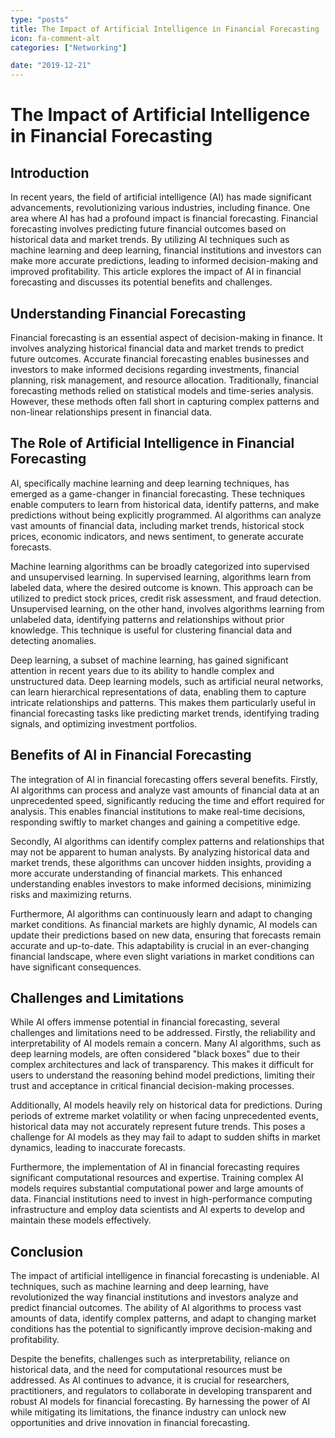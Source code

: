 ```yaml
---
type: "posts"
title: The Impact of Artificial Intelligence in Financial Forecasting
icon: fa-comment-alt
categories: ["Networking"]

date: "2019-12-21"
---
```




# The Impact of Artificial Intelligence in Financial Forecasting

## Introduction

In recent years, the field of artificial intelligence (AI) has made significant advancements, revolutionizing various industries, including finance. One area where AI has had a profound impact is financial forecasting. Financial forecasting involves predicting future financial outcomes based on historical data and market trends. By utilizing AI techniques such as machine learning and deep learning, financial institutions and investors can make more accurate predictions, leading to informed decision-making and improved profitability. This article explores the impact of AI in financial forecasting and discusses its potential benefits and challenges.

## Understanding Financial Forecasting

Financial forecasting is an essential aspect of decision-making in finance. It involves analyzing historical financial data and market trends to predict future outcomes. Accurate financial forecasting enables businesses and investors to make informed decisions regarding investments, financial planning, risk management, and resource allocation. Traditionally, financial forecasting methods relied on statistical models and time-series analysis. However, these methods often fall short in capturing complex patterns and non-linear relationships present in financial data.

## The Role of Artificial Intelligence in Financial Forecasting

AI, specifically machine learning and deep learning techniques, has emerged as a game-changer in financial forecasting. These techniques enable computers to learn from historical data, identify patterns, and make predictions without being explicitly programmed. AI algorithms can analyze vast amounts of financial data, including market trends, historical stock prices, economic indicators, and news sentiment, to generate accurate forecasts.

Machine learning algorithms can be broadly categorized into supervised and unsupervised learning. In supervised learning, algorithms learn from labeled data, where the desired outcome is known. This approach can be utilized to predict stock prices, credit risk assessment, and fraud detection. Unsupervised learning, on the other hand, involves algorithms learning from unlabeled data, identifying patterns and relationships without prior knowledge. This technique is useful for clustering financial data and detecting anomalies.

Deep learning, a subset of machine learning, has gained significant attention in recent years due to its ability to handle complex and unstructured data. Deep learning models, such as artificial neural networks, can learn hierarchical representations of data, enabling them to capture intricate relationships and patterns. This makes them particularly useful in financial forecasting tasks like predicting market trends, identifying trading signals, and optimizing investment portfolios.

## Benefits of AI in Financial Forecasting

The integration of AI in financial forecasting offers several benefits. Firstly, AI algorithms can process and analyze vast amounts of financial data at an unprecedented speed, significantly reducing the time and effort required for analysis. This enables financial institutions to make real-time decisions, responding swiftly to market changes and gaining a competitive edge.

Secondly, AI algorithms can identify complex patterns and relationships that may not be apparent to human analysts. By analyzing historical data and market trends, these algorithms can uncover hidden insights, providing a more accurate understanding of financial markets. This enhanced understanding enables investors to make informed decisions, minimizing risks and maximizing returns.

Furthermore, AI algorithms can continuously learn and adapt to changing market conditions. As financial markets are highly dynamic, AI models can update their predictions based on new data, ensuring that forecasts remain accurate and up-to-date. This adaptability is crucial in an ever-changing financial landscape, where even slight variations in market conditions can have significant consequences.

## Challenges and Limitations

While AI offers immense potential in financial forecasting, several challenges and limitations need to be addressed. Firstly, the reliability and interpretability of AI models remain a concern. Many AI algorithms, such as deep learning models, are often considered "black boxes" due to their complex architectures and lack of transparency. This makes it difficult for users to understand the reasoning behind model predictions, limiting their trust and acceptance in critical financial decision-making processes.

Additionally, AI models heavily rely on historical data for predictions. During periods of extreme market volatility or when facing unprecedented events, historical data may not accurately represent future trends. This poses a challenge for AI models as they may fail to adapt to sudden shifts in market dynamics, leading to inaccurate forecasts.

Furthermore, the implementation of AI in financial forecasting requires significant computational resources and expertise. Training complex AI models requires substantial computational power and large amounts of data. Financial institutions need to invest in high-performance computing infrastructure and employ data scientists and AI experts to develop and maintain these models effectively.

## Conclusion

The impact of artificial intelligence in financial forecasting is undeniable. AI techniques, such as machine learning and deep learning, have revolutionized the way financial institutions and investors analyze and predict financial outcomes. The ability of AI algorithms to process vast amounts of data, identify complex patterns, and adapt to changing market conditions has the potential to significantly improve decision-making and profitability.

Despite the benefits, challenges such as interpretability, reliance on historical data, and the need for computational resources must be addressed. As AI continues to advance, it is crucial for researchers, practitioners, and regulators to collaborate in developing transparent and robust AI models for financial forecasting. By harnessing the power of AI while mitigating its limitations, the finance industry can unlock new opportunities and drive innovation in financial forecasting.